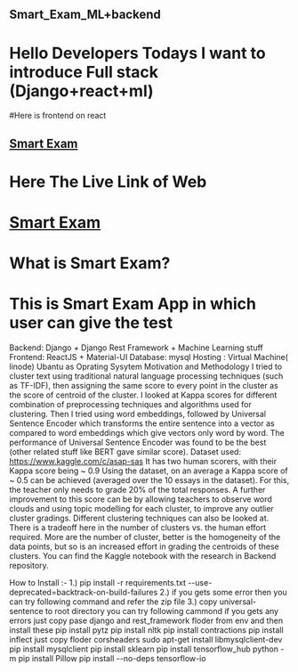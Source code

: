 ## Smart_Exam_ML+backend
# Hello Developers Todays I want to introduce Full stack (Django+react+ml)
#Here is frontend on react 
## <a href="https://github.com/abcdeCoder/Smart_exam_frontend">Smart Exam</a>                       
# Here The Live Link of Web

# <a href="http://gvprojects.ml:3000/">Smart Exam</a>
# What is Smart Exam?
# This is Smart Exam App in which user can give the test 
Backend: Django + Django Rest Framework + Machine Learning stuff 
Frontend: ReactJS + Material-UI Database: mysql Hosting : Virtual Machine( linode) Ubantu as Oprating Sysytem
Motivation and Methodology I tried to cluster text using traditional natural language processing techniques (such as TF-IDF), then assigning the same score to every point in the cluster as the score of centroid of the cluster. I looked at Kappa scores for different combination of preprocessing techniques and algorithms used for clustering. Then I tried using word embeddings, followed by Universal Sentence Encoder which transforms the entire sentence into a vector as compared to word embeddings which give vectors only word by word. The performance of Universal Sentence Encoder was found to be the best (other related stuff like BERT gave similar score). Dataset used: https://www.kaggle.com/c/asap-sas It has two human scorers, with their Kappa score being ~ 0.9 Using the dataset, on an average a Kappa score of ~ 0.5 can be achieved (averaged over the 10 essays in the dataset). For this, the teacher only needs to grade 20% of the total responses. A further improvement to this score can be by allowing teachers to observe word clouds and using topic modelling for each cluster, to improve any outlier cluster gradings. Different clustering techniques can also be looked at. There is a tradeoff here in the number of clusters vs. the human effort required. More are the number of cluster, better is the homogeneity of the data points, but so is an increased effort in grading the centroids of these clusters. You can find the Kaggle notebook with the research in Backend repository.

How to Install :- 
1.) pip install -r requirements.txt --use-deprecated=backtrack-on-build-failures
2.) if you gets some error then you can try following command and refer the zip file 
3.) copy universal-sentence to root directory 
you can try following cammond if you gets any errors
just copy pase django and rest_framework floder from env
and then install these
pip install pytz
pip install nltk
pip install contractions
pip install inflect
just copy floder corsheaders
sudo apt-get install libmysqlclient-dev
pip install mysqlclient
pip install sklearn
pip install tensorflow_hub
python -m pip install Pillow
pip install --no-deps tensorflow-io
